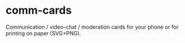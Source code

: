 # comm-cards
Communication / video-chat / moderation cards for your phone or for printing on paper (SVG+PNG).
